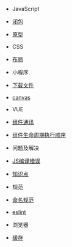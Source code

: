 - JavaScript
- [闭包](closure.md)
- [原型](prototype.md)

- CSS
- [布局](layout.md)

- 小程序
- [下载文件](./mini-program/downLoad.md)
- [canvas](./mini-program/canvas.md)

- VUE
- [组件通讯](./vue/commumication.md)
- [组件生命周期执行顺序](./vue/lifecycle.md)

- 问题及解决
- [JS编译错误](./question/jsCompileError.md)
- [知识点](./question/question.md)


- 规范
- [命名规范](./rule/name.html)
- [eslint](./rule/eslint.md)

- 浏览器
- [缓存](./browser/cache.md)